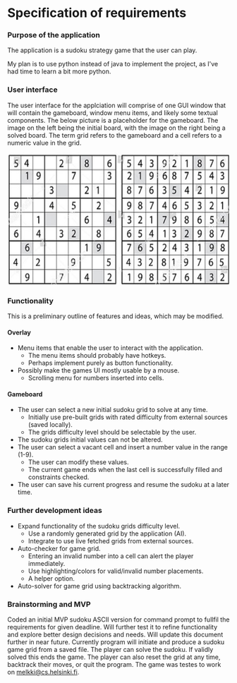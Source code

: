 # Specification of requirements

### Purpose of the application

The application is a sudoku strategy game that the user can play. 

My plan is to use python instead of java to implement the project, as I've had time to learn a bit more python.

### User interface

The user interface for the applciation will comprise of one GUI window that will contain the gameboard, window menu items, and likely some textual components. The below picture is a placeholder for the gameboard. The image on the left being the initial board, with the image on the right being a solved board. The term grid refers to the gameboard and a cell refers to a numeric value in the grid.

<img src="./kuvat/sudoku.jpg" width="600" height="300" />

### Functionality

This is a preliminary outline of features and ideas, which may be modified.

#### Overlay
 
- Menu items that enable the user to interact with the application. 
  - The menu items should probably have hotkeys. 
  - Perhaps implement purely as button functionality.
- Possibly make the games UI mostly usable by a mouse.
  - Scrolling menu for numbers inserted into cells.
  
#### Gameboard

- The user can select a new initial sudoku grid to solve at any time.
  - Initially use pre-built grids with rated difficulty from external sources (saved locally).
  - The grids difficulty level should be selectable by the user.
- The sudoku grids initial values can not be altered.
- The user can select a vacant cell and insert a number value in the range (1-9).
  - The user can modify these values.
  - The current game ends when the last cell is successfully filled and constraints checked. 
- The user can save his current progress and resume the sudoku at a later time. 

### Further development ideas

- Expand functionality of the sudoku grids difficulty level.
  - Use a randomly generated grid by the application (AI).
  - Integrate to use live fetched grids from external sources.
- Auto-checker for game grid.
  - Entering an invalid number into a cell can alert the player immediately.
  - Use highlighting/colors for valid/invalid number placements.
  - A helper option.
- Auto-solver for game grid using backtracking algorithm.

### Brainstorming and MVP

Coded an initial MVP sudoku ASCII version for command prompt to fullfil the requirements for given deadline. Will further test
it to refine functionality and explore better design decisions and needs. Will update this document further in near future.
Currently program will initiate and produce a sudoku game grid from a saved file. The player can solve the sudoku. If validly
solved this ends the game. The player can also reset the grid at any time, backtrack their moves, or quit the program. The game
was testes to work on melkki@cs.helsinki.fi.
